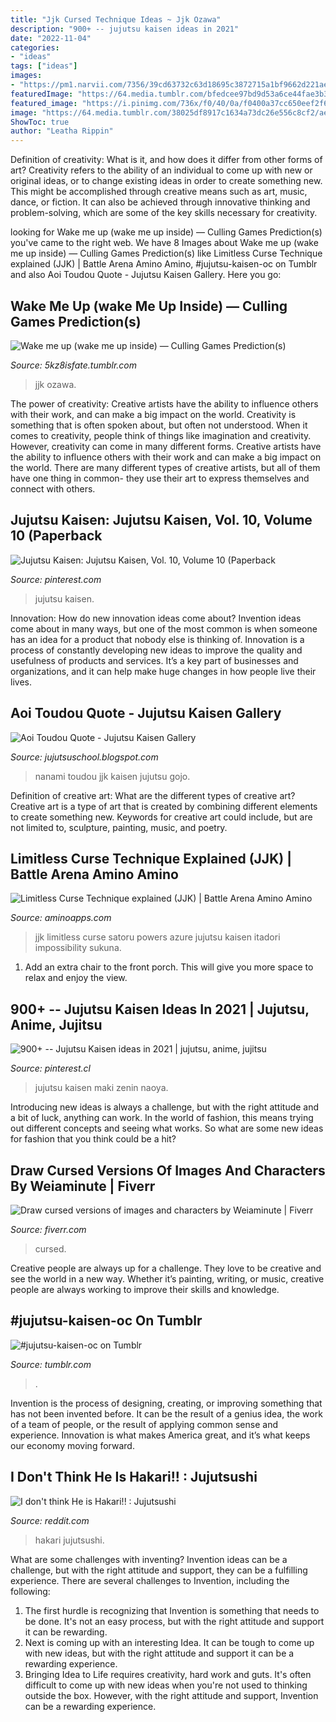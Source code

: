 ```yaml
---
title: "Jjk Cursed Technique Ideas ~ Jjk Ozawa"
description: "900+ -- jujutsu kaisen ideas in 2021"
date: "2022-11-04"
categories:
- "ideas"
tags: ["ideas"]
images:
- "https://pm1.narvii.com/7356/39cd63732c63d18695c3872715a1bf9662d221aer1-720-533v2_hq.jpg"
featuredImage: "https://64.media.tumblr.com/bfedcee97bd9d53a6ce44fae3b3b873b/251f6b01e3081d9e-c7/s400x600/13d14eee509eb4759ffed2d48abd4cbe4a40bc8e.png"
featured_image: "https://i.pinimg.com/736x/f0/40/0a/f0400a37cc650eef2f6312c42f2a3d3b.jpg"
image: "https://64.media.tumblr.com/38025df8917c1634a73dc26e556c8cf2/ae48fc820ab90754-d5/s400x600/541477b25605c4432104fe8f2d0fe2cf64066cb1.jpg"
ShowToc: true
author: "Leatha Rippin"
---
```



Definition of creativity: What is it, and how does it differ from other forms of art?
Creativity refers to the ability of an individual to come up with new or original ideas, or to change existing ideas in order to create something new. This might be accomplished through creative means such as art, music, dance, or fiction. It can also be achieved through innovative thinking and problem-solving, which are some of the key skills necessary for creativity.

	

		
looking for Wake me up (wake me up inside) — Culling Games Prediction(s) you've came to the right web. We have 8 Images about Wake me up (wake me up inside) — Culling Games Prediction(s) like Limitless Curse Technique explained (JJK) | Battle Arena Amino Amino, #jujutsu-kaisen-oc on Tumblr and also Aoi Toudou Quote - Jujutsu Kaisen Gallery. Here you go:
		
    
## Wake Me Up (wake Me Up Inside) — Culling Games Prediction(s)

<img loading=lazy src="https://64.media.tumblr.com/38025df8917c1634a73dc26e556c8cf2/ae48fc820ab90754-d5/s400x600/541477b25605c4432104fe8f2d0fe2cf64066cb1.jpg" onerror="this.onerror=null;this.src='https://tse1.mm.bing.net/th?id=OIP.WOB6yX8AhsFQSxSIdPVBQgAAAA&amp;pid=15.1';" alt="Wake me up (wake me up inside) — Culling Games Prediction(s)">

_Source: 5kz8isfate.tumblr.com_

>jjk ozawa. 

	

The power of creativity: Creative artists have the ability to influence others with their work, and can make a big impact on the world.
Creativity is something that is often spoken about, but often not understood. When it comes to creativity, people think of things like imagination and creativity. However, creativity can come in many different forms. Creative artists have the ability to influence others with their work and can make a big impact on the world. There are many different types of creative artists, but all of them have one thing in common- they use their art to express themselves and connect with others.

    
## Jujutsu Kaisen: Jujutsu Kaisen, Vol. 10, Volume 10 (Paperback

<img loading=lazy src="https://i.pinimg.com/736x/f0/40/0a/f0400a37cc650eef2f6312c42f2a3d3b.jpg" onerror="this.onerror=null;this.src='https://tse4.mm.bing.net/th?id=OIP.R3NrTgItdVRNfW9EpuWW1QAAAA&amp;pid=15.1';" alt="Jujutsu Kaisen: Jujutsu Kaisen, Vol. 10, Volume 10 (Paperback">

_Source: pinterest.com_

>jujutsu kaisen. 

	

Innovation: How do new innovation ideas come about?
Invention ideas come about in many ways, but one of the most common is when someone has an idea for a product that nobody else is thinking of. Innovation is a process of constantly developing new ideas to improve the quality and usefulness of products and services. It’s a key part of businesses and organizations, and it can help make huge changes in how people live their lives.

    
## Aoi Toudou Quote - Jujutsu Kaisen Gallery

<img loading=lazy src="https://64.media.tumblr.com/bfedcee97bd9d53a6ce44fae3b3b873b/251f6b01e3081d9e-c7/s400x600/13d14eee509eb4759ffed2d48abd4cbe4a40bc8e.png" onerror="this.onerror=null;this.src='https://tse2.mm.bing.net/th?id=OIP.n0W_1iuqpGRuBeqnUPNJBgAAAA&amp;pid=15.1';" alt="Aoi Toudou Quote - Jujutsu Kaisen Gallery">

_Source: jujutsuschool.blogspot.com_

>nanami toudou jjk kaisen jujutsu gojo. 

	

Definition of creative art: What are the different types of creative art?
Creative art is a type of art that is created by combining different elements to create something new. Keywords for creative art could include, but are not limited to, sculpture, painting, music, and poetry.

    
## Limitless Curse Technique Explained (JJK) | Battle Arena Amino Amino

<img loading=lazy src="https://pm1.narvii.com/7356/39cd63732c63d18695c3872715a1bf9662d221aer1-720-533v2_hq.jpg" onerror="this.onerror=null;this.src='https://tse3.mm.bing.net/th?id=OIP.d2mqOIJiQrlJlqGDrW-HFAHaFe&amp;pid=15.1';" alt="Limitless Curse Technique explained (JJK) | Battle Arena Amino Amino">

_Source: aminoapps.com_

>jjk limitless curse satoru powers azure jujutsu kaisen itadori impossibility sukuna. 

	

1. Add an extra chair to the front porch. This will give you more space to relax and enjoy the view. 

    
## 900+ -- Jujutsu Kaisen Ideas In 2021 | Jujutsu, Anime, Jujitsu

<img loading=lazy src="https://i.pinimg.com/474x/df/00/67/df006711c39425bc4300245ccd5e3dc8.jpg" onerror="this.onerror=null;this.src='https://tse4.mm.bing.net/th?id=OIP.c4T7TEjSnkI_ebND7fejWAAAAA&amp;pid=15.1';" alt="900+ -- Jujutsu Kaisen ideas in 2021 | jujutsu, anime, jujitsu">

_Source: pinterest.cl_

>jujutsu kaisen maki zenin naoya. 

	

Introducing new ideas is always a challenge, but with the right attitude and a bit of luck, anything can work. In the world of fashion, this means trying out different concepts and seeing what works. So what are some new ideas for fashion that you think could be a hit?

    
## Draw Cursed Versions Of Images And Characters By Weiaminute | Fiverr

<img loading=lazy src="https://fiverr-res.cloudinary.com/images/t_main1,q_auto,f_auto,q_auto,f_auto/gigs/206975483/original/df3ca8a40eeac4da1c075a8011a97cd042bebd2d/draw-cursed-versions-of-images-and-characters.png" onerror="this.onerror=null;this.src='https://tse1.mm.bing.net/th?id=OIP.NL9G1vwaq4UpgHfONxUsMgHaHp&amp;pid=15.1';" alt="Draw cursed versions of images and characters by Weiaminute | Fiverr">

_Source: fiverr.com_

>cursed. 

	

Creative people are always up for a challenge. They love to be creative and see the world in a new way. Whether it’s painting, writing, or music, creative people are always working to improve their skills and knowledge.

    
## #jujutsu-kaisen-oc On Tumblr

<img loading=lazy src="https://64.media.tumblr.com/6ae3bb927e7b3cfbaec73ecd9a830dcb/e64d78e8dbba8b64-13/s250x250_c1/643a3f30eb4967704029c356c88c5e24d08ddf29.png" onerror="this.onerror=null;this.src='https://tse2.mm.bing.net/th?id=OIP.plPjX4G8z1KkFGkUZ0ip4QAAAA&amp;pid=15.1';" alt="#jujutsu-kaisen-oc on Tumblr">

_Source: tumblr.com_

>. 

	

Invention is the process of designing, creating, or improving something that has not been invented before. It can be the result of a genius idea, the work of a team of people, or the result of applying common sense and experience. Innovation is what makes America great, and it’s what keeps our economy moving forward.

    
## I Don&#039;t Think He Is Hakari!! : Jujutsushi

<img loading=lazy src="https://i.redd.it/rm4upm52zwq61.jpg" onerror="this.onerror=null;this.src='https://tse4.mm.bing.net/th?id=OIP.W-XJ8HO-pZfdtnSjph9K7QHaHa&amp;pid=15.1';" alt="I don&#039;t think He is Hakari!! : Jujutsushi">

_Source: reddit.com_

>hakari jujutsushi. 

	

What are some challenges with inventing?
Invention ideas can be a challenge, but with the right attitude and support, they can be a fulfilling experience. There are several challenges to Invention, including the following:
1. The first hurdle is recognizing that Invention is something that needs to be done. It's not an easy process, but with the right attitude and support it can be rewarding.
2. Next is coming up with an interesting Idea. It can be tough to come up with new ideas, but with the right attitude and support it can be a rewarding experience. 
3. Bringing Idea to Life requires creativity, hard work and guts. It's often difficult to come up with new ideas when you're not used to thinking outside the box. However, with the right attitude and support, Invention can be a rewarding experience.

